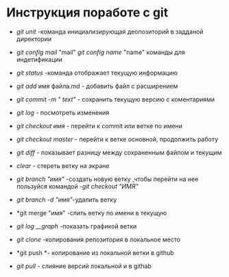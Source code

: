 # Инструкция поработе с git 

 * *git unit* -команда инициализирующая деопозиторий в задданой директории

 * *git config mail* "mail" *git config name* "name" команды для индетификации


 * *git status* -команда отображает текущую информацию

 * *git add* имя файла.md - добавить файл с расширением 

 * *git commit -m " text"* - сохранить текущую версию с коментариями

 * *git log* - посмотреть изменения

 * *git checkout имя* - перейти к commit  или ветке по имени

 * *git checkout master* - перейти к ветке основной, продолжить работу

 * *git diff* - показывает разницу между сохраненным файлом и текущим

 * *clear* - стереть ветку на экране

 * *git branch "имя"* -создать новую ветку ,чтобы перейти на нее пользуйся командой -*git checkout "ИМЯ"*

 * *git branch -d "имя"*-удалить ветку

 * *git merge "имя" -слить ветку по имени в текущую

* *git log __graph* -показать графикой ветки

* *git clone* -копирования репозитория в локальное место

* *git push *- копирование из локальной ветки в github

* *git pull* - слияние версий локальной и в githab 












 
 
